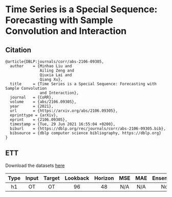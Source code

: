 # Time Series is a Special Sequence: Forecasting with Sample Convolution and Interaction

## Citation

```
@article{DBLP:journals/corr/abs-2106-09305,
  author    = {Minhao Liu and
               Ailing Zeng and
               Qiuxia Lai and
               Qiang Xu},
  title     = {Time Series is a Special Sequence: Forecasting with Sample Convolution
               and Interaction},
  journal   = {CoRR},
  volume    = {abs/2106.09305},
  year      = {2021},
  url       = {https://arxiv.org/abs/2106.09305},
  eprinttype = {arXiv},
  eprint    = {2106.09305},
  timestamp = {Tue, 29 Jun 2021 16:55:04 +0200},
  biburl    = {https://dblp.org/rec/journals/corr/abs-2106-09305.bib},
  bibsource = {dblp computer science bibliography, https://dblp.org}
}
```

## ETT

Download the datasets [here](https://github.com/zhouhaoyi/ETDataset/tree/main/ETT-small)

| Type | Input | Target | Lookback | Horizon | MSE | MAE | Ensemble | Script |
|:---:|:---:|:---:|:---:|:---:|:---:|:---:|:---:|:---:|
| h1 | OT | OT | 96 | 48 | N/A | N/A | No | [train](https://github.com/TakuyaShintate/tsts/tree/main/benchmark/scinet/train_ett_h1.py)/[test](https://github.com/TakuyaShintate/tsts/tree/main/benchmark/scinet/test_ett_h1.py) |
